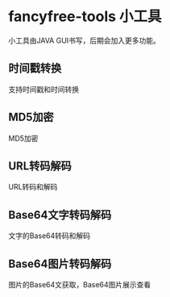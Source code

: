 # fancyfree-tools 小工具
小工具由JAVA GUI书写，后期会加入更多功能。

## 时间戳转换
支持时间戳和时间转换
## MD5加密
MD5加密
## URL转码解码
URL转码和解码
## Base64文字转码解码
文字的Base64转码和解码
## Base64图片转码解码
图片的Base64文获取，Base64图片展示查看
